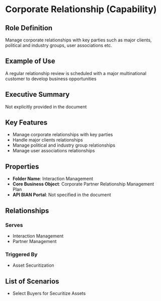 # Corporate Relationship (Capability)

## Role Definition
Manage corporate relationships with key parties such as major clients, political and industry groups, user associations etc.

## Example of Use
A regular relationship review is scheduled with a major multinational customer to develop business opportunities

## Executive Summary
Not explicitly provided in the document

## Key Features
- Manage corporate relationships with key parties
- Handle major clients relationships
- Manage political and industry group relationships
- Manage user associations relationships

## Properties
- **Folder Name**: Interaction Management
- **Core Business Object**: Corporate Partner Relationship Management Plan
- **API BIAN Portal**: Not specified in the document

## Relationships
### Serves
- Interaction Management
- Partner Management

### Triggered By
- Asset Securitization

## List of Scenarios
- Select Buyers for Securitize Assets